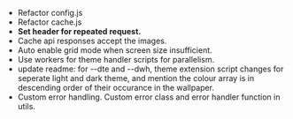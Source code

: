 - Refactor config.js
- Refactor cache.js
- **Set header for repeated request.**
- Cache api responses accept the images.
- Auto enable grid mode when screen size insufficient.
- Use workers for theme handler scripts for parallelism.
- update readme: for --dte and --dwh, theme extension script changes for seperate light and dark theme, and mention the colour array is in descending order of their occurance in the wallpaper.
- Custom error handling. Custom error class and error handler function in utils.
